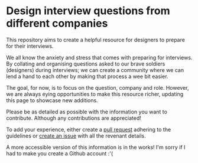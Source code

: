 # Design interview questions from different companies
This repository aims to create a helpful resource for designers to prepare for their interviews. 

We all know the anxiety and stress that comes with preparing for interviews. By collating and organising questions asked to our brave soldiers (designers)  during interviews; we can create a community where we can lend a hand to each other by making that process a wee bit easier. 

The goal, for now, is to focus on the question, company and role. However, we are always eying opportunities to make this resource richer, updating this page to showcase new additions.

Please be as detailed as possible with the information you want to contribute. Although any contributions are appreciated!

To add your experience, either create a [pull request](https://docs.github.com/en/pull-requests/collaborating-with-pull-requests/proposing-changes-to-your-work-with-pull-requests/creating-a-pull-request-from-a-fork) adhering to the guidelines or [create an issue](https://github.com/Rishab2000/Design-Interview-Questions/issues) with all the revenant details.

A more accessible version of this information is in the works! I'm sorry if I had to make you create a Github account :'(